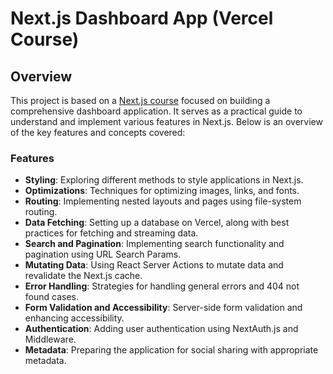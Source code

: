 # Next.js Dashboard App (Vercel Course)

## Overview

This project is based on a [Next.js course](https://nextjs.org/learn/dashboard-app) focused on building a comprehensive dashboard application. It serves as a practical guide to understand and implement various features in Next.js. Below is an overview of the key features and concepts covered:

### Features

- **Styling**: Exploring different methods to style applications in Next.js.
- **Optimizations**: Techniques for optimizing images, links, and fonts.
- **Routing**: Implementing nested layouts and pages using file-system routing.
- **Data Fetching**: Setting up a database on Vercel, along with best practices for fetching and streaming data.
- **Search and Pagination**: Implementing search functionality and pagination using URL Search Params.
- **Mutating Data**: Using React Server Actions to mutate data and revalidate the Next.js cache.
- **Error Handling**: Strategies for handling general errors and 404 not found cases.
- **Form Validation and Accessibility**: Server-side form validation and enhancing accessibility.
- **Authentication**: Adding user authentication using NextAuth.js and Middleware.
- **Metadata**: Preparing the application for social sharing with appropriate metadata.
